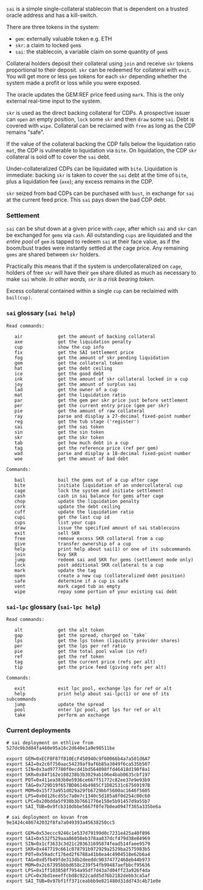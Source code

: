 
`sai` is a simple single-collateral stablecoin that is dependent on a
trusted oracle address and has a kill-switch.

There are three tokens in the system:

- `gem`: externally valuable token e.g. ETH
- `skr`: a claim to locked `gem`s
- `sai`: the stablecoin, a variable claim on some quantity of `gem`s

Collateral holders deposit their collateral using `join` and receive
`skr` tokens proportional to their deposit. `skr` can be redeemed for
collateral with `exit`. You will get more or less `gem` tokens for each
`skr` depending whether the system made a profit or loss while you
were exposed.

The oracle updates the GEM:REF price feed using `mark`. This is the only
external real-time input to the system.

`skr` is used as the direct backing collateral for CDPs. A prospective
issuer can `open` an empty position, `lock` some `skr` and then `draw`
some `sai`. Debt is covered with `wipe`. Collateral can be reclaimed
with `free` as long as the CDP remains "safe".

If the value of the collateral backing the CDP falls below the
liquidation ratio `mat`, the CDP is vulnerable to liquidation via
`bite`. On liquidation, the CDP `skr` collateral is sold off to cover
the `sai` debt.

Under-collateralized CDPs can be liquidated with `bite`. Liquidation is
immediate: backing `skr` is taken to cover the `sai` debt at the time of
`bite`, plus a liquidation fee (`axe`); any excess remains in the CDP.

`skr` seized from bad CDPs can be purchased with `bust`, in exchange for
`sai` at the current feed price. This `sai` pays down the bad CDP debt.

### Settlement

`sai` can be shut down at a given price with `cage`, after which `sai`
and `skr` can be exchanged for `gems` via `cash`. All outstanding `cups`
are liquidated and the *entire pool* of `gem` is tapped to redeem `sai`
at their face value, as if the boom/bust trades were instantly settled
at the cage price.  Any remaining `gems` are shared between `skr`
holders.

Practically this means that if the system is undercollateralized on
`cage`, holders of free `skr` will have their `gem` share diluted as
much as necessary to make `sai` whole. *In other words, `skr` is a
risk bearing token*.

Excess collateral contained within a single `cup` can be reclaimed with
`bail(cup)`.


### `sai` glossary (`sai help`)
```
Read commands:

   air             get the amount of backing collateral
   axe             get the liquidation penalty
   cup             show the cup info
   fix             get the SAI settlement price
   fog             get the amount of skr pending liquidation
   gem             get the collateral token
   hat             get the debt ceiling
   ice             get the good debt
   ink             get the amount of skr collateral locked in a cup
   joy             get the amount of surplus sai
   lad             get the owner of a cup
   mat             get the liquidation ratio
   par             get the gem per skr price just before settlement
   per             get the current entry price (gem per skr)
   pie             get the amount of raw collateral
   ray             parse and display a 27-decimal fixed-point number
   reg             get the tub stage ('register')
   sai             get the sai token
   sin             get the sin token
   skr             get the skr token
   tab             get how much debt in a cup
   tag             get the reference price (ref per gem)
   wad             parse and display a 18-decimal fixed-point number
   woe             get the amount of bad debt

Commands:

   bail            bail the gems out of a cup after cage
   bite            initiate liquidation of an undercollateral cup
   cage            lock the system and initiate settlement
   cash            cash in sai balance for gems after cage
   chop            update the liquidation penalty
   cork            update the debt ceiling
   cuff            update the liquidation ratio
   cupi            get the last cup id
   cups            list your cups
   draw            issue the specified amount of sai stablecoins
   exit            sell SKR
   free            remove excess SKR collateral from a cup
   give            transfer ownership of a cup
   help            print help about sai(1) or one of its subcommands
   join            buy SKR
   jump            redeem sai and SKR for gems (settlement mode only)
   lock            post additional SKR collateral to a cup
   mark            update the tag
   open            create a new cup (collateralized debt position)
   safe            determine if a cup is safe
   vent            mark caged tub as empty
   wipe            repay some portion of your existing sai debt
```

### `sai-lpc` glossary (`sai-lpc help`)
```
Read commands:

   alt             get the alt token
   gap             get the spread, charged on `take`
   lps             get the lps token (liquidity provider shares)
   per             get the lps per ref ratio
   pie             get the total pool value (in ref)
   ref             get the ref token
   tag             get the current price (refs per alt)
   tip             get the price feed (giving refs per alt)

Commands:

   exit            exit lpc pool, exchange lps for ref or alt
   help            print help about sai-lpc(1) or one of its subcommands
   jump            update the spread
   pool            enter lpc pool, get lps for ref or alt
   take            perform an exchange
```

### Current deployments

```
# sai deployment on ethlive from 527dc9b3d84fa460e95a16c2d640e1a9e98511be

export GEM=0xECF8F87f810EcF450940c9f60066b4a7a501d6A7
export SAI=0x2c6f750aac54239af9af6b85a3049f6ca535b507
export SIN=0x3ad977780f0ecd41bd564898ffd46418d198f8a1
export SKR=0x84f162e108238b3b3029ab106e4bab0635cbf197
export POT=0x411ea383b0e5936ce667f51772c82ee37e9e93b9
export TAG=0x729D19f657BD0614b4985Cf1D82531c67569197B
export MOM=0x15f73a951d029a29fb6729bbf5600ac1646f5605
export LPS=0x0d126cd55c7a0e7c1340c5d185a8f0d254c00c60
export LPC=0x20bdda5f938b3b7661776e158e5b91457d9a55b7
export SAI_TUB=0x9fcb310dbbe5667f0fe7b0ea0947f365a335be6a
```

```
# sai deployment on kovan from 9e1424c486742032f8fa7a049393a45638250cc5

export GEM=0x53eccc9246c1e537d79199d0c7231e425a40f896
export SAI=0x532f529aaa86058eb378aa837dcf479d38e84969
export SIN=0x1cf3633c3d21c203631695874fead514faee9579
export SKR=0x447719c661c078791b972929a2529ba2575983b5
export POT=0x59adcf176ed2f6788a41b8ea4c4904518e62b6a4
export TAG=0xd5fb49fde313db2deeddc90374772468eb44b973
export MOM=0x2c67395bbbd658c239f54fb99487aefbbcf95636
export LPS=0x1ff103858f7954a95df7d43a7d04ff23a926f4da
export LPC=0x3bd1eeeffcbd8c922cadd5d76b2182debb3ca5af
export SAI_TUB=0x97bf1ff371ceabbb9e821480d31dd743c4b71e0e
```
